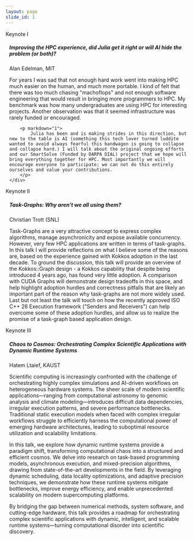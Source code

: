 ```yaml
---
layout: page
slide_id: 1
---
```


<div class="card">
    <div class="card-header text-white bg-inverse"><i class="fa fa-users mr-3" aria-hidden="true"></i>Keynote I</div>
    <div style="margin: 10px">
        <h5>Improving the HPC experience, did Julia get it right or will AI hide the problem (or both)?</h5>
        <p>Alan Edelman, MIT</p>
        <p markdown="1">
            For years I was sad that not enough hard work went into making HPC much easier on the human, and much more portable. I kind of felt that there was too much chasing "machoflops" and not enough software engineering that would result in bringing more programmers to HPC. My benchmark was how many undergraduates are using HPC for interesting projects. Another observation was that it seemed infrastructure was rarely funded or encouraged.
        </p>

        <p markdown="1">
            Julia has been and is making strides in this direction, but new to the table is AI (something this tech lover turned luddite wanted to avoid always fearful this bandwagon is going to collapse and collapse hard.) I will talk about the original ongoing efforts and our SmartSolve (Funded by DARPA DIAL) project that we hope will bring everything together for HPC. Most importantly we will encourage everyone to participate; we can not do this entirely ourselves and value your contributions.
        </p>
    </div>
</div>

<div class="card">
	<div class="card-header text-white bg-inverse"><i class="fa fa-users mr-3" aria-hidden="true"></i>Keynote II</div>
		<div style="margin: 10px">
        <h5>Task-Graphs: Why aren't we all using them?</h5>
        <p>Christian Trott (SNL)</p>
	<p markdown="1">
	Task-Graphs are a very attractive concept to express complex algorithms, manage asynchronicity and expose available concurrency. However, very few HPC applications are written in terms of task-graphs.  In this talk I will provide reflections on what I believe some of the reasons are, based on the experience  gained with Kokkos adoption in the last decade. To ground the discussion, this talk will provide an overview of the Kokkos::Graph design - a Kokkos capability that despite being introduced 4 years ago, has found very little adoption. A comparison with CUDA Graphs will demonstrate design tradeoffs in this space, and help highlight  adoption hurdles and correctness pitfalls that are likely an important part of the reason why task-graphs are not more widely used. Last but not least the talk will touch on how the recently approved ISO C++ 26 Execution framework ("Senders and Receivers") can help overcome some of these adoption hurdles, and allow us to realize the promise of a task-graph based application design. 
    </p>
</div>
</div>

<div class="card">
	<div class="card-header text-white bg-inverse"><i class="fa fa-users mr-3" aria-hidden="true"></i>Keynote III</div>
	<div style="margin: 10px">
		<h5>Chaos to Cosmos: Orchestrating Complex Scientific Applications with Dynamic Runtime Systems</h5>
		<p>Hatem Ltaief, KAUST</p>
	<p markdown="1">
Scientific computing is increasingly confronted with the challenge of orchestrating highly complex simulations and AI-driven workflows on heterogeneous hardware systems. The sheer scale of modern scientific applications—ranging from computational astronomy to genomic analysis and climate modeling—introduces difficult data dependencies, irregular execution patterns, and severe performance bottlenecks. Traditional static execution models when faced with complex irregular workflows struggle to efficiently harness the computational power of emerging hardware architectures, leading to suboptimal resource utilization and scalability limitations.  

In this talk, we explore how dynamic runtime systems provide a paradigm shift, transforming computational chaos into a structured and efficient cosmos. We delve into research on task-based programming models, asynchronous execution, and mixed-precision algorithms, drawing from state-of-the-art developments in the field. By leveraging dynamic scheduling, data locality optimizations, and adaptive precision techniques, we demonstrate how these runtime systems mitigate bottlenecks, improve energy efficiency, and enable unprecedented scalability on modern supercomputing platforms.  

By bridging the gap between numerical methods, system software, and cutting-edge hardware, this talk provides a roadmap for orchestrating complex scientific applications with dynamic, intelligent, and scalable runtime systems—turning computational disorder into scientific discovery.
    </p>
	</div>
</div>
